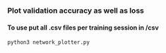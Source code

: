 ### Plot validation accuracy as well as loss
#### To use put all .csv files per training session in /csv
```console
python3 network_plotter.py
```
